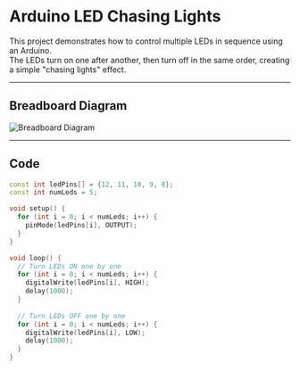 # Arduino LED Chasing Lights

This project demonstrates how to control multiple LEDs in sequence using an Arduino.  
The LEDs turn on one after another, then turn off in the same order, creating a simple "chasing lights" effect.

---

## Breadboard Diagram
![Breadboard Diagram](./1ACT1.jpg)

---

## Code

```cpp
const int ledPins[] = {12, 11, 10, 9, 8};
const int numLeds = 5;

void setup() {
  for (int i = 0; i < numLeds; i++) {
    pinMode(ledPins[i], OUTPUT);
  }
}

void loop() {
  // Turn LEDs ON one by one
  for (int i = 0; i < numLeds; i++) {
    digitalWrite(ledPins[i], HIGH);
    delay(1000);
  }
  
  // Turn LEDs OFF one by one
  for (int i = 0; i < numLeds; i++) {
    digitalWrite(ledPins[i], LOW);
    delay(1000);
  }
}
